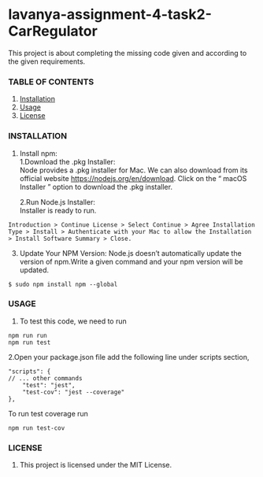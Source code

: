 # lavanya-assignment-4-task2-CarRegulator

This project is about completing the missing code given and according to the given requirements.
### TABLE OF CONTENTS
1. [Installation](#installation)
2. [Usage](#usage)
3. [License](#license)

### INSTALLATION
1. Install npm: \
    1.Download the .pkg Installer: \
    Node provides a .pkg installer for Mac. We can also download from its official website https://nodejs.org/en/download. Click on the “ macOS Installer ” option to download the .pkg installer.

    2.Run Node.js Installer: \
    Installer is ready to run.
```
Introduction > Continue License > Select Continue > Agree Installation Type > Install > Authenticate with your Mac to allow the Installation > Install Software Summary > Close.
```
3. Update Your NPM Version: Node.js doesn’t automatically update the version of npm.Write a given command and your npm version will be updated.
```
$ sudo npm install npm --global
```
  
### USAGE

1. To test this code, we need to run 
 ```
npm run run
npm run test
```
2.Open your package.json file add the following line under scripts section, 
```
"scripts": {
// ... other commands
	"test": "jest",
	"test-cov": "jest --coverage"
},
```
To run test coverage run
```
npm run test-cov
```


### LICENSE
1. This project is licensed under the MIT License.